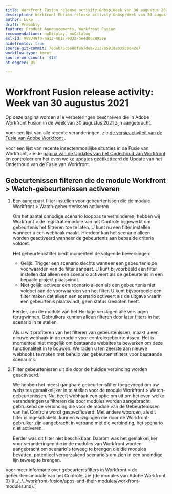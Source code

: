 ```yaml
---
title: Workfront Fusion release activity:&nbsp;Week van 30 augustus 2021
description: Workfront Fusion release activity:&nbsp;Week van 30 augustus 2021
author: Luke
draft: Probably
feature: Product Announcements, Workfront Fusion
recommendations: noDisplay, noCatalog
exl-id: 988349f9-aa12-4017-9032-be4d0078959e
hidefromtoc: true
source-git-commit: 76deb76c66e8f8a7dea721378591ae035b8d42e7
workflow-type: tm+mt
source-wordcount: '418'
ht-degree: 0%

---
```


# Workfront Fusion release activity: Week van 30 augustus 2021

Op deze pagina worden alle verbeteringen beschreven die in Adobe Workfront Fusion in de week van 30 augustus 2021 zijn aangebracht.

Voor een lijst van alle recente veranderingen, zie [ de versieactiviteit van de Fusie van Adobe Workfront ](../../../product-announcements/product-releases/fusion-release-activity/fusion-release-activity.md).

Voor een lijst van recente insectenmoeilijke situaties in de Fusie van Workfront, zie de [ pagina van de Updates van het Onderhoud van Workfront ](https://experienceleague.adobe.com/docs/workfront-known-issues/releases/current-updates.html) en controleer om het even welke updates geëtiketteerd de Update van het Onderhoud van de Fusie van Workfront.

## Gebeurtenissen filteren die de module Workfront > Watch-gebeurtenissen activeren

1. Een aangepast filter instellen voor gebeurtenissen die de module Workfront > Watch-gebeurtenissen activeren

   Om het aantal onnodige scenario looppas te verminderen, hebben wij Workfront > de registratiemodule van het Controle bijgewerkt om gebeurtenis het filtreren toe te laten. U kunt nu een filter instellen wanneer u een webhaak maakt. Hierdoor kan het scenario alleen worden geactiveerd wanneer de gebeurtenis aan bepaalde criteria voldoet.

   Het gebeurtenisfilter biedt momenteel de volgende bewerkingen:

   * Gelijk: Trigger een scenario slechts wanneer een gebeurtenis de voorwaarden van de filter aanpast. U kunt bijvoorbeeld een filter instellen dat alleen een scenario activeert als de gebeurtenis in een bepaald project plaatsvindt.
   * Niet gelijk: activeer een scenario alleen als een gebeurtenis niet voldoet aan de voorwaarden van het filter. U kunt bijvoorbeeld een filter maken dat alleen een scenario activeert als de uitgave waarin een gebeurtenis plaatsvindt, geen status Gesloten heeft.

   Eerder, zou de module van het Horloge verslagen alle verslagen terugwinnen. Gebruikers kunnen alleen filteren door later filters in het scenario in te stellen.

   Als u wilt profiteren van het filteren van gebeurtenissen, maakt u een nieuwe webhaak in de module voor controlegebeurtenissen. Het is momenteel niet mogelijk om bestaande websites te bewerken om deze functionaliteit in te bouwen. We raden u ten zeerste aan nieuwe webhooks te maken met behulp van gebeurtenisfilters voor bestaande scenario&#39;s.

1. Filter gebeurtenissen uit die door de huidige verbinding worden geactiveerd.

   We hebben het meest gangbare gebeurtenisfilter toegevoegd om uw websites gemakkelijker in te stellen voor de module Workfront > Watch-gebeurtenissen. Nu, heeft webhaak een optie om uit om het even welke veranderingen te filtreren die door modules worden aangebracht gebruikend de verbinding die voor de module van de Gebeurtenissen van het Controle wordt gespecificeerd. Met andere woorden, als dit filter is ingeschakeld, kunnen wijzigingen die door de Workfront-gebruiker zijn aangebracht in verband met die verbinding, het scenario niet activeren.

   Eerder was dit filter niet beschikbaar. Daarom was het gemakkelijker voor veranderingen die in de modules van Workfront worden aangebracht om scenario&#39;s teweeg te brengen die die modules bevatten, potentieel veroorzakend scenario&#39;s om zich in een oneindige lijn teweeg te brengen.

Voor meer informatie over gebeurtenisfilters in Workfront > de gebeurtenismodule van het Controle, zie {de modules van Adobe Workfront 0} ](../../../workfront-fusion/apps-and-their-modules/workfront-modules.md).[

